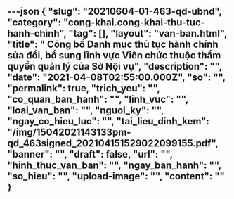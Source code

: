 ---json
{
    "slug": "20210604-01-463-qd-ubnd",
    "category": "cong-khai.cong-khai-thu-tuc-hanh-chinh",
    "tag": [],
    "layout": "van-ban.html",
    "title": " Công bố Danh mục thủ tục hành chính sửa đổi, bổ sung lĩnh vực Viên chức thuộc thẩm quyền quản lý của Sở Nội vụ",
    "description": "",
    "date": "2021-04-08T02:55:00.000Z",
    "so": "",
    "permalink": true,
    "trich_yeu": "",
    "co_quan_ban_hanh": "",
    "linh_vuc": "",
    "loai_van_ban": "",
    "nguoi_ky": "",
    "ngay_co_hieu_luc": "",
    "tai_lieu_dinh_kem": "/img/15042021143133pm-qd_463signed_202104151529022099155.pdf",
    "banner": "",
    "draft": false,
    "url": "",
    "hinh_thuc_van_ban": "",
    "ngay_ban_hanh": "",
    "so_hieu": "",
    "upload-image": "",
    "__content__": ""
}
---
